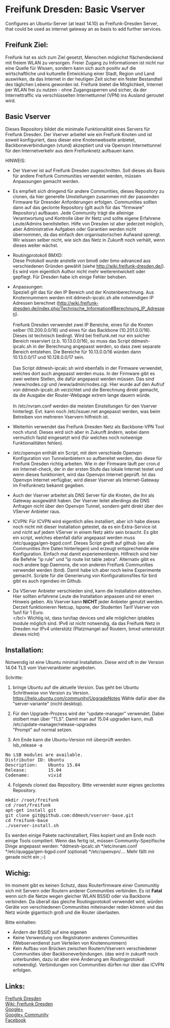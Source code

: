 # Freifunk Dresden: Basic Vserver
Configures an Ubuntu-Server (at least 14.10) as Freifunk-Dresden Server, that could be used as internet gateway an as basis to add further services.

Freifunk Ziel:
----
Freifunk hat es sich zum Ziel gesetzt, Menschen möglichst flächendeckend mit freiem WLAN zu versorgen. Freier Zugang zu Informationen ist nicht nur eine Quelle für Wissen, sondern kann sich auch positiv auf die wirtschaftliche und kulturelle Entwicklung einer Stadt, Region und Land auswirken, da das Internet in der heutigen Zeit sicher ein fester Bestandteil des täglichen Lebens geworden ist. Freifunk bietet die Möglichkeit, Internet per WLAN frei zu nutzen - ohne Zugangssperren und sicher, da der Internettraffic via verschlüsselten Internettunnel (VPN) ins Ausland geroutet wird. 

Basic Vserver
----

Dieses Repository bildet die minimale Funktionalität eines Servers für Freifunk Dresden. Der Vserver arbeitet wie
ein Freifunk Knoten und ist soweit konfiguriert, dass dieser eine Knotenwebseite anbietet, Backboneverbindungen
(vtund) akzeptiert und via Openvpn Internettunnel für den Internetverkehr aus dem Freifunknetz aufbauen kann.

HINWEIS:
- Der Vserver ist auf Freifunk Dresden zugeschnitten. Soll dieses als Basis für andere Freifunk Communities
verwendet werden, müssen Anpassungen gemacht werden.

- Es empfielt sich dringend für andere Communities, dieses Repository zu clonen, da hier generelle Umstellungen
zusammen mit der passenden Firmware für Dresnder Anforderungen erfolgen.
Communities sollten dann auf das geclonte Repository (gilt auch für das "firmware" Repository) aufbauen. Jede Community trägt die alleinige Verantwortung und Kontrolle über ihr Netz und sollte eigene Erfahrene Leute/Admins bereitstellen. Hilfe von Dresden ist aber jederzeit möglich, aber Administrative Aufgaben oder Garantien werden nicht übernommen, da das einfach den organisatorischen Aufwand sprengt.
Wir wissen selber nicht, wie sich das Netz in Zukunft noch verhält, wenn dieses weiter wächst.

- Routingprotokoll BMXD:<br/>
Diese Protokoll wurde anstelle von bmx6 oder bmx-advanced aus verschiedenen Gründen gewählt (siehe http://wiki.freifunk-dresden.de/). Es wird vom eigentlich Author nicht mehr weiterentwickelt oder gepflegt. Für Dresden habe ich einige Fehler behoben.
- Anpassungen:<br/>
Speziell gilt das für den IP Bereich und der Knotenberechnung. Aus Knotennummern werden mit ddmesh-ipcalc.sh 
alle notwendigen IP Adressen berechnet (http://wiki.freifunk-dresden.de/index.php/Technische_Information#Berechnung_IP_Adressen).
<br/><br/>
Freifunk Dresden verwendet zwei IP Bereiche, eines für die Knoten selber (10.200.0.0/16) und eines für das Backbone (10.201.0.0/16). Dieses ist technisch bedingt. Wird bei freifunk.net nur ein solcher Bereich reserviert (z.b. 10.13.0.0/16), so muss das Script ddmesh-ipcalc.sh in der Berechnung angepasst werden, so dass zwei separate Bereich entstehen. Die Bereiche für 10.13.0.0/16 würden dann 10.13.0.0/17 und 10.128.0.0/17 sein.
<br/><br/>
Das Script ddmesh-ipcalc.sh wird ebenfalls in der Firmware verwendet, welches dort auch angepasst werden muss.
In der Firmware gibt es zwei weitere Stellen, die dafür angepasst werden müssen. Das sind /www/nodes.cgi und /www/admin/nodes.cgi. Hier wurde auf den Aufruf von ddmesh-ipcalc.sh verzichtet und die Berechnung direkt gemacht, da die Ausgabe der Router-Webpage extrem lange dauern würde.
<br/><br/>
In  /etc/nvram.conf werden die meisten Einstellungen für den Vserver hinterlegt.
Evt. kann noch /etc/issuer.net angepasst werden, was beim Betreiben von mehreren Vservern hilfreich ist.

- Weiterhin verwendet das Freifunk Dresden Netz als Backbone-VPN Tool noch vtund. Dieses wird sich aber in 
 Zukunft ändern, wobei dann vermutlich fastd eingesetzt wird (für welches noch notwenige Funktionalitäten fehlen).
 
- /etc/openvpn enthält ein Script, mit dem verschiede Openvpn Konfiguration von Tunnelanbietern so aufbereitet werden, das diese für Freifunk Dresden richtig arbeiten.
Wie in der Firmware läuft per cron.d ein Internet-check, der in der ersten Stufe das lokale Internet testet und wenn dieses funktioniert, wird das Openvpn Internet geprüft. Ist das Openvpn Internet verfügbar, wird dieser Vserver als
Internet-Gateway im Freifunknetz bekannt gegeben.

- Auch der Vserver arbeitet als DNS Server für die Knoten, die ihn als Gateway ausgewählt haben. Der Vserver leitet allerdings die DNS Anfragen nicht über den Openvpn Tunnel, sondern geht direkt über den VServer Anbieter raus.

- ICVPN: Für ICVPN wird eigentlich alles installiert, aber ich habe dieses noch nicht mit dieser Installation getestet, da es ein Extra-Service ist und nicht auf jedem VServer in einem Netz aktiv sein braucht. Es gibt ein script, welches ebenfall dafür angepasst werden muss /etc/quagga/gen-bgpd.conf. Dieses Script greift auf github (wo alle Communities ihre Daten hinterlegen) und erzeugt entsprechende eine Konfiguration. Einfach mal damit experiementieren. Hilfreich sind hier die Befehle "ip rule" und "ip route list table zebra". Alternativ gibt es noch andere bgp Daemons, die von anderen Freifunk Communities verwendet werden (bird). Damit habe ich aber noch keine Experimente gemacht. Scripte für die Generierung von Konfigurationsfiles für bird gibt es auch irgendwo  im Github.

- Da VServer Anbieter verschieden sind, kann die Installation abbrechen. Hier sollten erfahrene Leute die Installation anpassen und mir einen Hinweis geben. Als Vserver kann <b>NICHT</b> jeder Anbieter genutzt werden. Derzeit funktionieren Netcup, Ispone, der Studenten Tarif Vserver von 1un1 für 1 Euro.
<br/></br/>
Wichtig ist, dass tun/tap devices und alle möglichen iptables module möglich sind. IPv6 ist nicht notwendig, da das Freifunk Netz in Dresden nur IPv4 unterstütz (Platzmangel auf Routern, bmxd unterstützt dieses nicht)

Installation:
----
Notwendig ist eine Ubuntu minimal Installation. Diese wird oft in der Version 14.04 TLS vom Vserveranbieter angeboten.

Schritte:<br/>

1. bringe Ubuntu auf die aktuelle Version. Das geht bei Ubuntu Schrittweise von Version zu Version.
https://help.ubuntu.com/community/UpgradeNotes
Wähle dafür aber die "server-⁠variante" (nicht desktop).

2. Für den Upgrade-Prozess wird der "update-manager" verwendet.
Dabei stolbert man über "TLS". Damit man auf 15.04 upgraden kann, muß<br/>
 /etc/update-manager/release-upgrades<br/>
 "Prompt" auf normal setzen.

3. Am Ende kann die Ubuntu-Version mit überprüft werden.<br/>
lsb_release -a
<pre>
No LSB modules are available.
Distributor ID: Ubuntu
Description:    Ubuntu 15.04
Release:        15.04
Codename:       vivid
</pre>


4. Folgends cloned das Repository. Bitte verwendet eurer eignes geclontes Repository.
<pre>
mkdir /⁠root/⁠freifunk
cd /⁠root/⁠freifunk
apt-⁠get install git
git clone git@github.com:ddmesh/vserver-base.git
cd freifunk-base
./⁠vserver-⁠install.sh
</pre>
Es werden einige Pakete nachinstalliert, Files kopiert und am Ende noch einige Tools compiliert.
Wenn das fertig ist, müssen Community-Spezifische Dinge angepasst werden:
*ddmesh-ipcalc.sh
*/etc/nvram.conf
*/etc/quagga/gen-bgpd.conf (optional)
*/etc/openvpn/....
Mehr fällt mir gerade nicht ein ;-)

Wichig:
------
Im moment gibt es keinen Schutz, dass Routerfirmware einer Communitiy sich mit Servern oder Routern anderer Communities verbinden. Es ist <b>Fatal</b> wenn sich die Netze wegen gleicher WLAN BSSID oder via Backbone verbinden. Da überall das gleiche Routingprotokoll verwendet wird, würden Geräte von verschiedenen Communities miteinander reden können und das Netz würde gigantisch groß und die Router überlasten.

Bitte einhalten:
* Ändern der BSSID auf eine eigenen
* Keine Verwendung von Registratoren anderen Communities (Webserverdienst zum Verteilen von Knotennummern)
* Kein Aufbau von Brücken zwischen Routern/Vservern verschiedener Communities über Backboneverbindungen. (das wird in zukunft noch unterbunden, dazu ist aber eine Änderung am Routingprotokoll notwendig). Verbindungen von Communities dürfen nur über das ICVPN erfolgen.

Links:
------
<a href="www.freifunk-dresden.de" >Freifunk Dresden</a><br>
<a href="wiki.freifunk-dresden.de" >Wiki: Freifunk Dresden</a><br>
<a href="http://google.com/+FreifunkDresden%EF%BB%BF/about"> Google+</a><br>
<a href="https://plus.google.com/communities/108088672678522515509"> Google+ Community</a><br>
<a href="https://www.facebook.com/FreifunkDresden"> Facebook</a>


